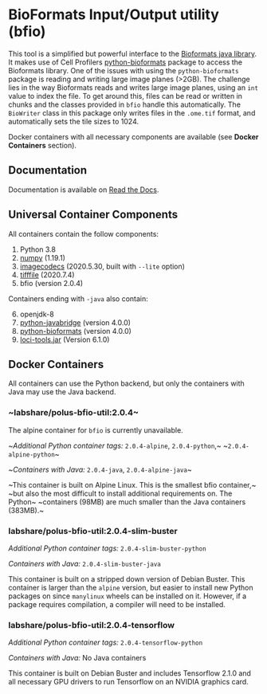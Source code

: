# **B**io**F**ormats **I**nput/**O**utput utility (bfio)

This tool is a simplified but powerful interface to the
[Bioformats java library](https://www.openmicroscopy.org/bio-formats/).
It makes use of Cell Profilers
[python-bioformats](https://github.com/CellProfiler/python-bioformats)
package to access the Bioformats library. One of the issues with using the
`python-bioformats` package is reading and writing large image planes (>2GB).
The challenge lies in the way Bioformats reads and writes large image planes,
using an `int` value to index the file. To get around this, files can be read or
written in chunks and the classes provided in `bfio` handle this automatically.
The `BioWriter` class in this package only writes files in the `.ome.tif`
format, and automatically sets the tile sizes to 1024.

Docker containers with all necessary components are available (see
**Docker Containers** section).

## Documentation

Documentation is available on
[Read the Docs](https://bfio.readthedocs.io/en/latest/).

## Universal Container Components

All containers contain the follow components:

1. Python 3.8
2. [numpy](https://pypi.org/project/numpy/1.19.1/) (1.19.1)
3. [imagecodecs](https://pypi.org/project/imagecodecs/2020.5.30/) (2020.5.30, built with `--lite` option)
4. [tifffile](https://pypi.org/project/tifffile/2020.7.4/) (2020.7.4)
5. bfio (version 2.0.4)

Containers ending with `-java` also contain:

6. openjdk-8
7. [python-javabridge](https://pypi.org/project/python-javabridge/4.0.0/) (version 4.0.0)
8. [python-bioformats](https://pypi.org/project/python-bioformats/4.0.0/) (version 4.0.0)
9. [loci-tools.jar](https://downloads.openmicroscopy.org/bio-formats/6.1.0/artifacts/) (Version 6.1.0)

## Docker Containers

All containers can use the Python backend, but only the containers with Java may
use the Java backend. 

### ~labshare/polus-bfio-util:2.0.4~

The alpine container for `bfio` is currently unavailable.

~*Additional Python container tags:* `2.0.4-alpine`, `2.0.4-python`,~
~`2.0.4-alpine-python`~

~*Containers with Java:* `2.0.4-java`, `2.0.4-alpine-java`~

~This container is built on Alpine Linux. This is the smallest bfio container,~
~but also the most difficult to install additional requirements on. The Python~
~containers (98MB) are much smaller than the Java containers (383MB).~

### labshare/polus-bfio-util:2.0.4-slim-buster

*Additional Python container tags:* `2.0.4-slim-buster-python`

*Containers with Java:* `2.0.4-slim-buster-java`

This container is built on a stripped down version of Debian Buster. This
container is larger than the `alpine` version, but easier to install new Python
packages on since `manylinux` wheels can be installed on it. However, if a
package requires compilation, a compiler will need to be installed.

### labshare/polus-bfio-util:2.0.4-tensorflow

*Additional Python container tags:* `2.0.4-tensorflow-python`

*Containers with Java:* No Java containers

This container is built on Debian Buster and includes Tensorflow 2.1.0 and all
necessary GPU drivers to run Tensorflow on an NVIDIA graphics card.